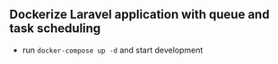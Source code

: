## Dockerize Laravel application with queue and task scheduling

- run `docker-compose up -d` and start development
